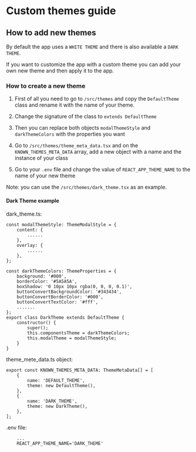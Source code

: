 # Custom themes guide

## How to add new themes

By default the app uses a `WHITE THEME` and there is also available a `DARK THEME`.

If you want to customize the app with a custom theme you can add your own new theme and then apply it to the app.

### How to create a new theme

1. First of all you need to go to `/src/themes` and copy the `DefaultTheme` class and rename it with the name of your theme.

2. Change the signature of the class to `extends DefaultTheme`

3. Then you can replace both objects `modalThemeStyle` and `darkThemeColors` with the properties you want

4. Go to `/src/themes/theme_meta_data.tsx` and on the `KNOWN_THEMES_META_DATA` array, add a new object with a name and the instance of your class

5. Go to your `.env` file and change the value of `REACT_APP_THEME_NAME` to the name of your new theme

Note: you can use the `/src/themes/dark_theme.tsx` as an example.

#### Dark Theme example

dark_theme.ts:

```
const modalThemeStyle: ThemeModalStyle = {
    content: {
        ......
    },
    overlay: {
        ......
    },
};

const darkThemeColors: ThemeProperties = {
    background: '#000',
    borderColor: '#5A5A5A',
    boxShadow: '0 10px 10px rgba(0, 0, 0, 0.1)',
    buttonConvertBackgroundColor: '#343434',
    buttonConvertBorderColor: '#000',
    buttonConvertTextColor: '#fff',
    .......
};
export class DarkTheme extends DefaultTheme {
    constructor() {
        super();
        this.componentsTheme = darkThemeColors;
        this.modalTheme = modalThemeStyle;
    }
}
```

theme_mete_data.ts object:

```
export const KNOWN_THEMES_META_DATA: ThemeMetaData[] = [
    {
        name: 'DEFAULT_THEME',
        theme: new DefaultTheme(),
    },
    {
        name: 'DARK_THEME',
        theme: new DarkTheme(),
    },
];
```

.env file:

```
    ...
    REACT_APP_THEME_NAME='DARK_THEME'
```
